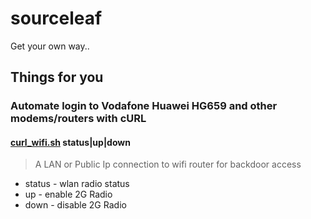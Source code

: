 # sourceleaf
Get your own way..

## Things for you

### Automate login to Vodafone Huawei HG659 and other modems/routers with cURL
#### [curl_wifi.sh](https://github.com/sourceplant/sourceleaf/blob/master/curl_wifi.sh) status|up|down <username> <password>
> A LAN or Public Ip connection to wifi router for backdoor access
* status  - wlan radio status
* up      - enable 2G Radio
* down    - disable 2G Radio

